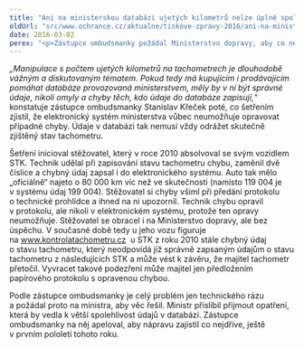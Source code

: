 ```yaml
---
title: "Ani na ministerskou databázi ujetých kilometrů nelze úplně spoléhat"
oldUrl: "src/www.ochrance.cz/aktualne/tiskove-zpravy-2016/ani-na-ministerskou-databazi-ujetych-kilometru-nelze-uplne-spolehat"
date: 2016-03-02
perex: "<p>Zástupce ombudsmanky požádal Ministerstvo dopravy, aby co nejdříve zajistilo spolehlivost údajů v databázi www.kontrolatachometru.cz a umožnilo opravovat prokazatelně chybné informace nebo je alespoň označovat jako chybné.</p>"
---
```


<!-- imported from the old website -->

<p><i>„Manipulace s počtem ujetých kilometrů na tachometrech je dlouhodobě vážným a diskutovaným tématem. Pokud tedy má kupujícím i prodávajícím pomáhat databáze provozovaná ministerstvem, měly by v ní být správné údaje, nikoli omyly a chyby těch, kdo údaje do databáze zapisují,“</i> konstatuje zástupce ombudsmanky Stanislav Křeček poté, co šetřením zjistil, že elektronický systém ministerstva vůbec neumožňuje opravovat případné chyby. Údaje v databázi tak nemusí vždy odrážet skutečně zjištěný stav tachometru.</p> <p>Šetření inicioval stěžovatel, který v roce 2010 absolvoval se svým vozidlem STK. Technik udělal při zapisování stavu tachometru chybu, zaměnil dvě číslice a chybný údaj zapsal i do elektronického systému. Auto tak mělo „oficiálně“ najeto o 80 000 km víc než ve skutečnosti (namísto 119 004 je v systému údaj 199 004). Stěžovatel si chyby všiml při předání protokolu o technické prohlídce a ihned na ni upozornil. Technik chybu opravil v protokolu, ale nikoli v elektronickém systému, protože ten opravy neumožňuje. Stěžovatel se obracel i na Ministerstvo dopravy, ale bez úspěchu. V současné době tedy u jeho vozu figuruje na <a title="Otevření do nového okna" href="http://www.kontrolatachometru.cz/" target="_blank">www.kontrolatachometru.cz</a> <img alt="" src="https://www.ochrance.cz/typo3/ext/od_linkdesc/icons/external.gif" class="od_linkdesc_icon_external" /> u STK z roku 2010 stále chybný údaj o stavu tachometru, který neodpovídá již správně zapsaným údajům o stavu tachometru z následujících STK a může vést k závěru, že majitel tachometr přetočil. Vyvracet takové podezření může majitel jen předložením papírového protokolu s opravenou chybou.</p><p> Podle zástupce ombudsmanky je celý problém jen technického rázu a požádal proto na ministra, aby věc řešil. Ministr přislíbil přijmout opatření, která by vedla k větší spolehlivost údajů v databázi. Zástupce ombudsmanky na něj apeloval, aby nápravu zajistil co nejdříve, ještě v prvním pololetí tohoto roku.</p>
